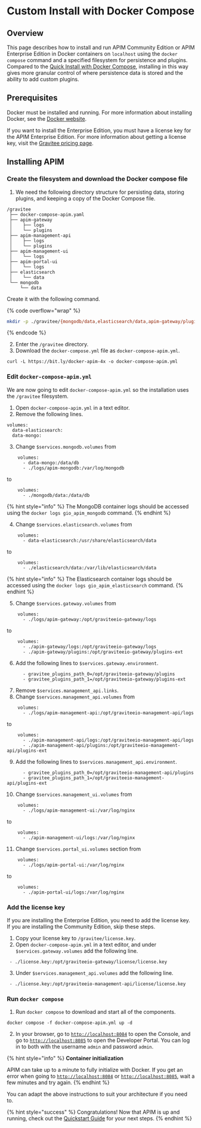 # Custom Install with Docker Compose

## Overview

This page describes how to install and run APIM Community Edition or APIM Enterprise Edition in Docker containers on `localhost` using the `docker compose` command and a specified filesystem for persistence and plugins. Compared to the [Quick Install with Docker Compose](quick-install-with-docker-compose.md), installing in this way gives more granular control of where persistence data is stored and the ability to add custom plugins.

## Prerequisites

Docker must be installed and running. For more information about installing Docker, see the [Docker website](https://www.docker.com/).

If you want to install the Enterprise Edition, you must have a license key for the APIM Enterprise Edition. For more information about getting a license key, visit the [Gravitee pricing page](https://www.gravitee.io/pricing).

## Installing APIM

### Create the filesystem and download the Docker compose file

1. We need the following directory structure for persisting data, storing plugins, and keeping a copy of the Docker Compose file.

```
/gravitee
 ├── docker-compose-apim.yaml
 ├── apim-gateway
 │    ├── logs
 │    └── plugins
 ├── apim-management-api
 │    ├── logs
 │    └── plugins
 ├── apim-management-ui
 │    └── logs
 ├── apim-portal-ui
 │    └── logs
 ├── elasticsearch
 │    └── data
 └── mongodb
     └── data
```

Create it with the following command.

{% code overflow="wrap" %}
```sh
mkdir -p ./gravitee/{mongodb/data,elasticsearch/data,apim-gateway/plugins,apim-gateway/logs,apim-management-api/plugins,apim-management-api/logs,apim-management-ui/logs,apim-portal-ui/logs}
```
{% endcode %}

2. Enter the `/gravitee` directory.
3. Download the `docker-compose.yml` file as `docker-compose-apim.yml`.

```
curl -L https://bit.ly/docker-apim-4x -o docker-compose-apim.yml
```

### Edit `docker-compose-apim.yml`

We are now going to edit `docker-compose-apim.yml` so the installation uses the `/gravitee` filesystem.

1. Open `docker-compose-apim.yml` in a text editor.
2. Remove the following lines.

```
volumes:
  data-elasticsearch:
  data-mongo:
```

3. Change `$services.mongodb.volumes` from

```
    volumes:
      - data-mongo:/data/db
      - ./logs/apim-mongodb:/var/log/mongodb
```

to

```
    volumes:
      - ./mongodb/data:/data/db
```

{% hint style="info" %}
The MongoDB container logs should be accessed using the `docker logs gio_apim_mongodb` command.
{% endhint %}

4. Change `$services.elasticsearch.volumes` from

```
    volumes:
      - data-elasticsearch:/usr/share/elasticsearch/data
```

to

```
    volumes:
      - ./elasticsearch/data:/var/lib/elasticsearch/data
```

{% hint style="info" %}
The Elasticsearch container logs should be accessed using the `docker logs gio_apim_elasticsearch` command.
{% endhint %}

5. Change `$services.gateway.volumes` from

```
    volumes:
      - ./logs/apim-gateway:/opt/graviteeio-gateway/logs
```

to

```
    volumes:
      - ./apim-gateway/logs:/opt/graviteeio-gateway/logs
      - ./apim-gateway/plugins:/opt/graviteeio-gateway/plugins-ext
```

6. Add the following lines to `$services.gateway.environment`.

```
      - gravitee_plugins_path_0=/opt/graviteeio-gateway/plugins
      - gravitee_plugins_path_1=/opt/graviteeio-gateway/plugins-ext
```

7. Remove `$services.management_api.links`.
8. Change `$services.management_api.volumes` from

```
    volumes:
      - ./logs/apim-management-api:/opt/graviteeio-management-api/logs
```

to

```
    volumes:
      - ./apim-management-api/logs:/opt/graviteeio-management-api/logs
      - ./apim-management-api/plugins:/opt/graviteeio-management-api/plugins-ext
```

9. Add the following lines to `$services.management_api.environment`.

```
      - gravitee_plugins_path_0=/opt/graviteeio-management-api/plugins
      - gravitee_plugins_path_1=/opt/graviteeio-management-api/plugins-ext
```

10. Change `$services.management_ui.volumes` from

```
    volumes:
      - ./logs/apim-management-ui:/var/log/nginx
```

to

```
    volumes:
      - ./apim-management-ui/logs:/var/log/nginx
```

11. Change `$services.portal_ui.volumes` section from

```
    volumes:
      - ./logs/apim-portal-ui:/var/log/nginx
```

to

```
    volumes:
      - ./apim-portal-ui/logs:/var/log/nginx
```

### Add the license key

If you are installing the Enterprise Edition, you need to add the license key. If you are installing the Community Edition, skip these steps.

1. Copy your license key to `/gravitee/license.key`.
2. Open `docker-compose-apim.yml` in a text editor, and under `$services.gateway.volumes` add the following line.

```
 - ./license.key:/opt/graviteeio-gateway/license/license.key
```

3. Under `$services.management_api.volumes` add the following line.

```
 - ./license.key:/opt/graviteeio-management-api/license/license.key
```

### Run `docker compose`

1. Run `docker compose` to download and start all of the components.

```
docker compose -f docker-compose-apim.yml up -d
```

2. In your browser, go to [`http://localhost:8084`](http://localhost:8084/) to open the Console, and go to [`http://localhost:8085`](http://localhost:8085/) to open the Developer Portal. You can log in to both with the username `admin` and password `admin`.

{% hint style="info" %}
**Container initialization**

APIM can take up to a minute to fully initialize with Docker. If you get an error when going to [`http://localhost:8084`](http://localhost:8084/) or [`http://localhost:8085`](http://localhost:8085/), wait a few minutes and try again.
{% endhint %}

You can adapt the above instructions to suit your architecture if you need to.

{% hint style="success" %}
Congratulations! Now that APIM is up and running, check out the [Quickstart Guide](../../quickstart-guide/) for your next steps.
{% endhint %}
